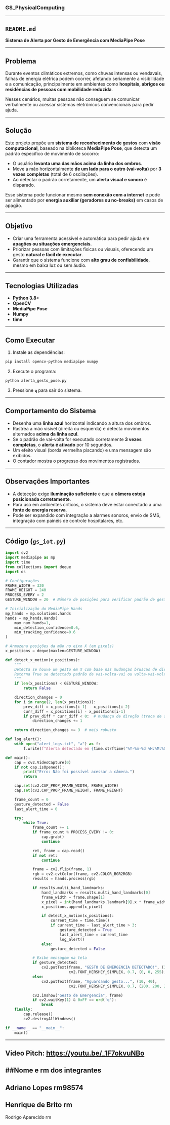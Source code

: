 ### GS_PhysicalComputing
---

##  `README.md`



**Sistema de Alerta por Gesto de Emergência com MediaPipe Pose**

---

##  Problema

Durante eventos climáticos extremos, como chuvas intensas ou vendavais, falhas de energia elétrica podem ocorrer, afetando seriamente a visibilidade e a comunicação, principalmente em ambientes como **hospitais, abrigos ou residências de pessoas com mobilidade reduzida**.

Nesses cenários, muitas pessoas não conseguem se comunicar verbalmente ou acessar sistemas eletrônicos convencionais para pedir ajuda.

---

##  Solução

Este projeto propõe um **sistema de reconhecimento de gestos** com **visão computacional**, baseado na biblioteca **MediaPipe Pose**, que detecta um padrão específico de movimento de socorro:

* O usuário **levanta uma das mãos acima da linha dos ombros**.
* Move a mão horizontalmente **de um lado para o outro (vai-volta)** por **3 vezes completas** (total de 6 oscilações).
* Ao detectar o padrão corretamente, um **alerta visual e sonoro** é disparado.

Esse sistema pode funcionar mesmo **sem conexão com a internet** e pode ser alimentado por **energia auxiliar (geradores ou no-breaks)** em casos de apagão.

---

##  Objetivo

* Criar uma ferramenta acessível e automática para pedir ajuda em **apagões ou situações emergenciais**.
* Priorizar pessoas com limitações físicas ou visuais, oferecendo um gesto **natural e fácil de executar**.
* Garantir que o sistema funcione com **alto grau de confiabilidade**, mesmo em baixa luz ou sem áudio.

---

##  Tecnologias Utilizadas

* **Python 3.8+**
* **OpenCV**
* **MediaPipe Pose**
* **Numpy**
* **time**

---

##  Como Executar

1. Instale as dependências:

```bash
pip install opencv-python mediapipe numpy
```

2. Execute o programa:

```bash
python alerta_gesto_pose.py
```

3. Pressione **`q`** para sair do sistema.

---

## Comportamento do Sistema

* Desenha uma **linha azul** horizontal indicando a altura dos ombros.
* Rastrea a mão visível (direita ou esquerda) e detecta movimentos alternados **acima da linha azul**.
* Se o padrão de vai-volta for executado corretamente **3 vezes completas**, o **alerta é ativado** por 10 segundos.
* Um efeito visual (borda vermelha piscando) e uma mensagem são exibidos.
* O contador mostra o progresso dos movimentos registrados.
---

##  Observações Importantes

* A detecção exige **iluminação suficiente** e que a **câmera esteja posicionada corretamente**.
* Para uso em ambientes críticos, o sistema deve estar conectado a uma **fonte de energia reserva**.
* Pode ser expandido com integração a alarmes sonoros, envio de SMS, integração com painéis de controle hospitalares, etc.

---

##  Código (`gs_iot.py`)

```python
import cv2
import mediapipe as mp
import time
from collections import deque
import os

# Configurações
FRAME_WIDTH = 320
FRAME_HEIGHT = 240
PROCESS_EVERY = 2
GESTURE_WINDOW = 20  # Número de posições para verificar padrão de gesto

# Inicialização do MediaPipe Hands
mp_hands = mp.solutions.hands
hands = mp_hands.Hands(
    max_num_hands=1,
    min_detection_confidence=0.6,
    min_tracking_confidence=0.6
)

# Armazena posições da mão no eixo X (em pixels)
x_positions = deque(maxlen=GESTURE_WINDOW)

def detect_x_motion(x_positions):
    """
    Detecta se houve um gesto em X com base nas mudanças bruscas de direção no eixo X.
    Retorna True se detectado padrão de vai-volta-vai ou volta-vai-volta.
    """
    if len(x_positions) < GESTURE_WINDOW:
        return False

    direction_changes = 0
    for i in range(2, len(x_positions)):
        prev_diff = x_positions[i-1] - x_positions[i-2]
        curr_diff = x_positions[i] - x_positions[i-1]
        if prev_diff * curr_diff < 0:  # mudança de direção (troca de sinal)
            direction_changes += 1

    return direction_changes >= 3  # mais robusto

def log_alert():
    with open("alert_logs.txt", "a") as f:
        f.write(f"Alerta detectado em {time.strftime('%Y-%m-%d %H:%M:%S')}\n")

def main():
    cap = cv2.VideoCapture(0)
    if not cap.isOpened():
        print("Erro: Não foi possível acessar a câmera.")
        return

    cap.set(cv2.CAP_PROP_FRAME_WIDTH, FRAME_WIDTH)
    cap.set(cv2.CAP_PROP_FRAME_HEIGHT, FRAME_HEIGHT)

    frame_count = 0
    gesture_detected = False
    last_alert_time = 0

    try:
        while True:
            frame_count += 1
            if frame_count % PROCESS_EVERY != 0:
                cap.grab()
                continue

            ret, frame = cap.read()
            if not ret:
                continue

            frame = cv2.flip(frame, 1)
            rgb = cv2.cvtColor(frame, cv2.COLOR_BGR2RGB)
            results = hands.process(rgb)

            if results.multi_hand_landmarks:
                hand_landmarks = results.multi_hand_landmarks[0]
                frame_width = frame.shape[1]
                x_pixel = int(hand_landmarks.landmark[9].x * frame_width)
                x_positions.append(x_pixel)

                if detect_x_motion(x_positions):
                    current_time = time.time()
                    if current_time - last_alert_time > 3:
                        gesture_detected = True
                        last_alert_time = current_time
                        log_alert()
                else:
                    gesture_detected = False

            # Exibe mensagem na tela
            if gesture_detected:
                cv2.putText(frame, "GESTO DE EMERGENCIA DETECTADO!", (10, 40),
                            cv2.FONT_HERSHEY_SIMPLEX, 0.7, (0, 0, 255), 2)
            else:
                cv2.putText(frame, "Aguardando gesto...", (10, 40),
                            cv2.FONT_HERSHEY_SIMPLEX, 0.7, (200, 200, 200), 1)

            cv2.imshow("Gesto de Emergencia", frame)
            if cv2.waitKey(1) & 0xFF == ord('q'):
                break
    finally:
        cap.release()
        cv2.destroyAllWindows()

if __name__ == "__main__":
    main()
```
---
Video Pitch:
https://youtu.be/_1F7okvuNBo
---
##Nome e rm dos integrantes
---
Adriano Lopes rm98574
---
Henrique de Brito rm
---
Rodrigo Aparecido rm
